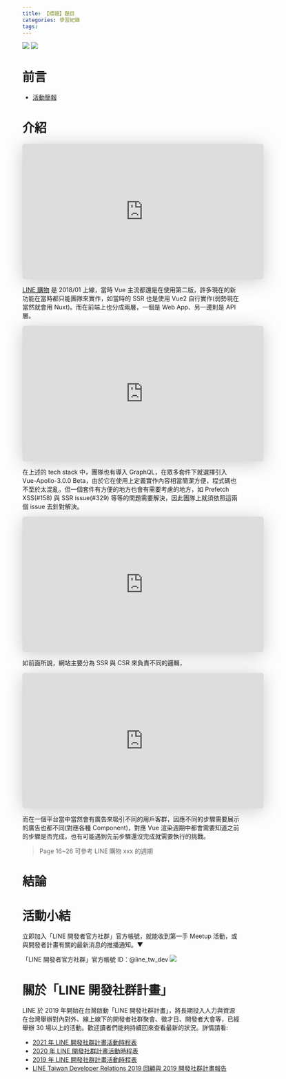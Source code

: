 ```yaml
---
title: 【標題】題目
categories: 學習紀錄
tags:
---
```



![](https://nijialin.com/images/2022/)
![](https://nijialin.com/images/common.jpeg)


# 前言

<!-- more -->

- [活動簡報](https://speakerdeck.com/line_developers_tw/line-shopping-vue-conf-sharing)

# 介紹

<iframe class="speakerdeck-iframe" frameborder="0" src="https://speakerdeck.com/player/85764f222cc34173bd4c0054a833f922?slide=5" title="那些我們在LINE購物中自行打造的輪子" allowfullscreen="true" mozallowfullscreen="true" webkitallowfullscreen="true" style="border: 0px; background: padding-box padding-box rgba(0, 0, 0, 0.1); margin: 0px; padding: 0px; border-radius: 6px; box-shadow: rgba(0, 0, 0, 0.2) 0px 5px 40px; width: 560px; height: 314px;" data-ratio="1.78343949044586"></iframe>

[LINE 購物](https://buy.line.me/) 是 2018/01 上線，當時 Vue 主流都還是在使用第二版，許多現在的新功能在當時都只能團隊來實作，如當時的 SSR 也是使用 Vue2 自行實作(弱勢現在當然就會用 Nuxt)。而在前端上也分成兩層，一個是 Web App、另一邊則是 API 層。

<iframe class="speakerdeck-iframe" frameborder="0" src="https://speakerdeck.com/player/85764f222cc34173bd4c0054a833f922?slide=8" title="那些我們在LINE購物中自行打造的輪子" allowfullscreen="true" mozallowfullscreen="true" webkitallowfullscreen="true" style="border: 0px; background: padding-box padding-box rgba(0, 0, 0, 0.1); margin: 0px; padding: 0px; border-radius: 6px; box-shadow: rgba(0, 0, 0, 0.2) 0px 5px 40px; width: 560px; height: 314px;" data-ratio="1.78343949044586"></iframe>

在上述的 tech stack 中，團隊也有導入 GraphQL，在眾多套件下就選擇引入 Vue-Apollo-3.0.0 Beta，由於它在使用上定義實作內容相當簡潔方便，程式碼也不至於太混亂，但一個套件有方便的地方也會有需要考慮的地方，如 Prefetch XSS(#158) 與 SSR issue(#329) 等等的問題需要解決，因此團隊上就須依照這兩個 issue 去針對解決。

<iframe class="speakerdeck-iframe" frameborder="0" src="https://speakerdeck.com/player/85764f222cc34173bd4c0054a833f922?slide=10" title="那些我們在LINE購物中自行打造的輪子" allowfullscreen="true" mozallowfullscreen="true" webkitallowfullscreen="true" style="border: 0px; background: padding-box padding-box rgba(0, 0, 0, 0.1); margin: 0px; padding: 0px; border-radius: 6px; box-shadow: rgba(0, 0, 0, 0.2) 0px 5px 40px; width: 560px; height: 314px;" data-ratio="1.78343949044586"></iframe>

如前面所說，網站主要分為 SSR 與 CSR 來負責不同的邏輯，

<iframe class="speakerdeck-iframe" frameborder="0" src="https://speakerdeck.com/player/85764f222cc34173bd4c0054a833f922?slide=14" title="那些我們在LINE購物中自行打造的輪子" allowfullscreen="true" mozallowfullscreen="true" webkitallowfullscreen="true" style="border: 0px; background: padding-box padding-box rgba(0, 0, 0, 0.1); margin: 0px; padding: 0px; border-radius: 6px; box-shadow: rgba(0, 0, 0, 0.2) 0px 5px 40px; width: 560px; height: 314px;" data-ratio="1.78343949044586"></iframe>

而在一個平台當中當然會有廣告來吸引不同的用戶客群，因應不同的步驟需要展示的廣告也都不同(對應各種 Component)，對應 Vue 渲染週期中都會需要知道之前的步驟是否完成，也有可能遇到先前步驟還沒完成就需要執行的挑戰。

> Page 16~26 可參考 LINE 購物 xxx 的週期



# 結論

# 活動小結

立即加入「LINE 開發者官方社群」官方帳號，就能收到第一手 Meetup 活動，或與開發者計畫有關的最新消息的推播通知。▼

「LINE 開發者官方社群」官方帳號 ID：@line_tw_dev
![](https://www.evanlin.com/images/2020/line-tw-dev-qr.png)

# 關於「LINE 開發社群計畫」

LINE 於 2019 年開始在台灣啟動「LINE 開發社群計畫」，將長期投入人力與資源在台灣舉辦對內對外、線上線下的開發者社群聚會、徵才日、開發者大會等，已經舉辦 30 場以上的活動。歡迎讀者們能夠持續回來查看最新的狀況。詳情請看:

- [2021 年 LINE 開發社群計畫活動時程表](https://engineering.linecorp.com/zh-hant/blog/2021-line-tw-devrel/)
- [2020 年 LINE 開發社群計畫活動時程表](https://engineering.linecorp.com/zh-hant/blog/2020-line-tw-devrel/)
- [2019 年 LINE 開發社群計畫活動時程表](https://engineering.linecorp.com/zh-hant/blog/line-taiwan-developer-relations-2019-plan/)
- [LINE Taiwan Developer Relations 2019 回顧與 2019 開發社群計畫報告](https://engineering.linecorp.com/zh-hant/blog/line-taiwan-developer-relations-2019/)


<style>
  section.compact {
    font-size: 150%  
  }
  img[alt~="center"] {
    display: block;
    margin: 0 auto;
  }
</style>